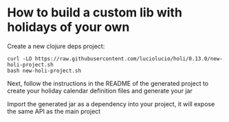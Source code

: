 # How to build a custom lib with holidays of your own

Create a new clojure deps project:

```
curl -LO https://raw.githubusercontent.com/luciolucio/holi/0.13.0/new-holi-project.sh
bash new-holi-project.sh
```

Next, follow the instructions in the README of the generated project to create
your holiday calendar definition files and generate your jar

Import the generated jar as a dependency into your project, it will expose the same API as the main project
